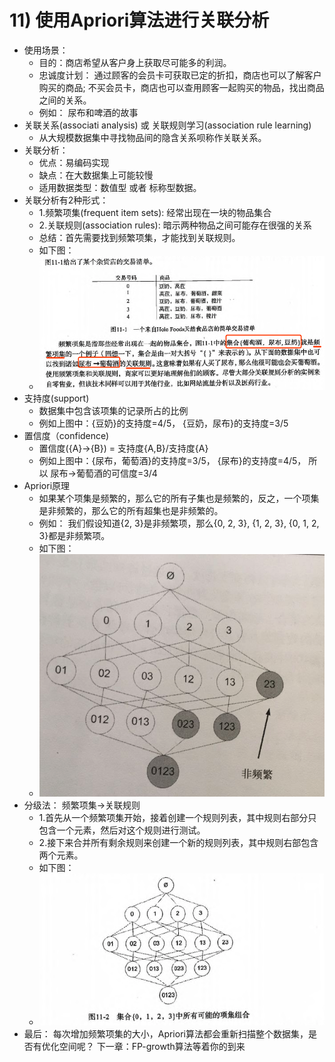 
# 11) 使用Apriori算法进行关联分析

* 使用场景：
    * 目的：商店希望从客户身上获取尽可能多的利润。
    * 忠诚度计划： 通过顾客的会员卡可获取已定的折扣，商店也可以了解客户购买的商品; 不买会员卡，商店也可以查用顾客一起购买的物品，找出商品之间的关系。
    * 例如： 尿布和啤酒的故事
* 关联关系(associati analysis) 或 关联规则学习(association rule learning)
    * 从大规模数据集中寻找物品间的隐含关系呗称作关联关系。
* 关联分析：
    * 优点：易编码实现
    * 缺点：在大数据集上可能较慢
    * 适用数据类型：数值型 或者 标称型数据。
* 关联分析有2种形式：
    * 1.频繁项集(frequent item sets): 经常出现在一块的物品集合
    * 2.关联规则(association rules): 暗示两种物品之间可能存在很强的关系
    * 总结：首先需要找到频繁项集，才能找到关联规则。
    * 如下图：
    * ![交易清单](./11.交易清单.png)
* 支持度(support)
    * 数据集中包含该项集的记录所占的比例
    * 例如上图中：{豆奶}的支持度=4/5， {豆奶，尿布}的支持度=3/5
* 置信度（confidence)
    * 置信度({A}->{B}) = 支持度{A,B}/支持度{A} 
    * 例如上图中：{尿布，葡萄酒}的支持度=3/5， {尿布}的支持度=4/5， 所以 尿布->葡萄酒的可信度=3/4
* Apriori原理
    * 如果某个项集是频繁的，那么它的所有子集也是频繁的，反之，一个项集是非频繁的，那么它的所有超集也是非频繁的。
    * 例如： 我们假设知道{2, 3}是非频繁项，那么{0, 2, 3}, {1, 2, 3}, {0, 1, 2, 3}都是非频繁项。
    * 如下图：
    * ![非频繁项集](./11.非频繁项集.png)
* 分级法： 频繁项集->关联规则
    * 1.首先从一个频繁项集开始，接着创建一个规则列表，其中规则右部分只包含一个元素，然后对这个规则进行测试。
    * 2.接下来合并所有剩余规则来创建一个新的规则列表，其中规则右部包含两个元素。
    * 如下图：
    * ![所有可能的项集组合](./11.所有可能的项集组合.png)
* 最后： 每次增加频繁项集的大小，Apriori算法都会重新扫描整个数据集，是否有优化空间呢？ 下一章：FP-growth算法等着你的到来
